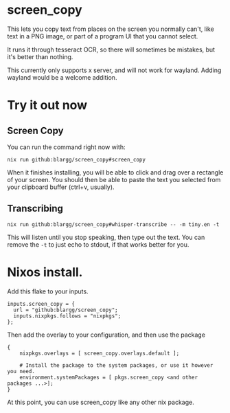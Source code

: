 # screen_copy

This lets you copy text from places on the screen you normally can't, like text in a PNG image, or part of a program UI that you cannot select.

It runs it through tesseract OCR, so there will sometimes be mistakes, but it's better than nothing.

This currently only supports x server, and will not work for wayland. Adding wayland would be a welcome addition.

# Try it out now

## Screen Copy

You can run the command right now with:

```
nix run github:blargg/screen_copy#screen_copy
```

When it finishes installing, you will be able to click and drag over a rectangle of your screen. You should then be able to paste the text you selected from your clipboard buffer (ctrl+v, usually).

## Transcribing

```
nix run github:blargg/screen_copy#whisper-transcribe -- -m tiny.en -t
```

This will listen until you stop speaking, then type out the text. You can remove the `-t` to just echo to stdout, if that works better for you.

# Nixos install.

Add this flake to your inputs.

```
inputs.screen_copy = {
  url = "github:blargg/screen_copy";
  inputs.nixpkgs.follows = "nixpkgs";
};
```

Then add the overlay to your configuration, and then use the package

```
{
    nixpkgs.overlays = [ screen_copy.overlays.default ];

    # Install the package to the system packages, or use it however you need.
    environment.systemPackages = [ pkgs.screen_copy <and other packages ...>];
}
```

At this point, you can use screen_copy like any other nix package.
